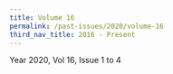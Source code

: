 ```yaml
---
title: Volume 16
permalink: /past-issues/2020/volume-16
third_nav_title: 2016 - Present
---
```


Year 2020, Vol 16, Issue 1 to 4
